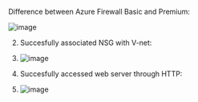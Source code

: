 Difference between Azure Firewall Basic and Premium:

![image](https://github.com/techgrounds/cloud-assignments-E28MS/assets/151161141/e3158455-e303-47c9-82a8-308395a1665a)


2.  Succesfully associated NSG with V-net:

3.  ![image](https://github.com/techgrounds/cloud-assignments-E28MS/assets/151161141/e0c53a7f-bf2f-474c-8f01-604a2a88d224)


4.  Succesfully accessed web server through HTTP:

5.  ![image](https://github.com/techgrounds/cloud-assignments-E28MS/assets/151161141/45775c7a-586e-4183-b6f3-dc17964cd77b)


